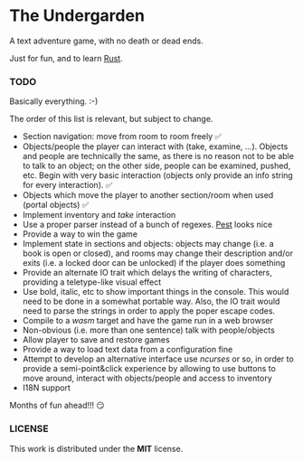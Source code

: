 # The Undergarden

A text adventure game, with no death or dead ends.

Just for fun, and to learn [Rust](https://www.rust-lang.org/).

### TODO

Basically everything. :-)

The order of this list is relevant, but subject to change.

* Section navigation: move from room to room freely :white_check_mark:
* Objects/people the player can interact with (take, examine, ...). Objects and people are technically the same, as there is no reason not to be able to talk to an object; on the other side, people can be examined, pushed, etc. Begin with very basic interaction (objects only provide an info string for every interaction). :white_check_mark:
* Objects which move the player to another section/room when used (portal objects) :white_check_mark:
* Implement inventory and _take_ interaction
* Use a proper parser instead of a bunch of regexes. [Pest](https://pest.rs/) looks nice
* Provide a way to win the game
* Implement state in sections and objects: objects may change (i.e. a book is open or closed), and rooms may change their description and/or exits (i.e. a locked door can be unlocked) if the player does something
* Provide an alternate IO trait which delays the writing of characters, providing a teletype-like visual effect
* Use bold, italic, etc to show important things in the console. This would need to be done in a somewhat portable way. Also, the IO trait would need to parse the strings in order to apply the poper escape codes.
* Compile to a _wasm_ target and have the game run in a web browser
* Non-obvious (i.e. more than one sentence) talk with people/objects
* Allow player to save and restore games
* Provide a way to load text data from a configuration fine
* Attempt to develop an alternative interface use _ncurses_ or so, in order to provide a semi-point&click experience by allowing to use buttons to move around, interact with objects/people and access to inventory
* I18N support

Months of fun ahead!!! :smirk:

### LICENSE

This work is distributed under the **MIT** license.
